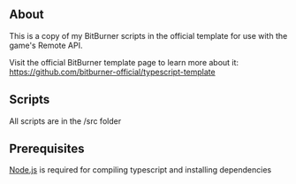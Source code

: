 ## About

This is a copy of my BitBurner scripts in the official template for use with the game's Remote API.

Visit the official BitBurner template page to learn more about it:
https://github.com/bitburner-official/typescript-template

## Scripts

All scripts are in the /src folder

## Prerequisites

[Node.js](https://nodejs.org/en/download/) is required for compiling typescript and installing dependencies
